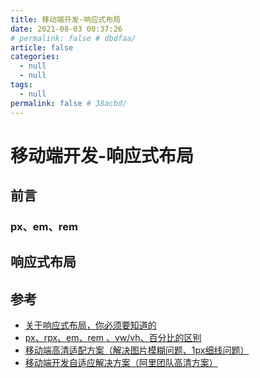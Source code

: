 ```yaml
---
title: 移动端开发-响应式布局
date: 2021-08-03 00:37:26
# permalink: false # dbdfaa/
article: false
categories: 
  - null
  - null
tags: 
  - null
permalink: false # 38acbd/
---
```

# 移动端开发-响应式布局


## 前言

### px、em、rem

## 响应式布局




## 参考

- [关于响应式布局，你必须要知道的](https://github.com/ljianshu/Blog/issues/38)
- [px、rpx、em、rem 、vw/vh、百分比的区别](https://mp.weixin.qq.com/s/2Z0-gFsVDMN5DLMmC4X2lg)
- [移动端高清适配方案（解决图片模糊问题、1px细线问题）](https://www.cnblogs.com/superlizhao/p/8729190.html)
- [移动端开发自适应解决方案（阿里团队高清方案）](https://www.jianshu.com/p/07669cb3e7c5)